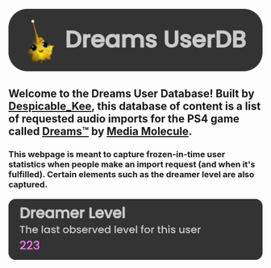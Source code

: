 ![DreamsUserDB Icon](/assets/images/content/9vovibpzt.png)

## Welcome to the Dreams User Database! Built by [Despicable_Kee](https://indreams.me/Despicable_Kee), this database of content is a list of requested audio imports for the PS4 game called [Dreams™](https://store.playstation.com/?resolve=UP9000-CUSA08010_00-DREAMS0000000000) by [Media Molecule](https://mediamolecule.com/).

### This webpage is meant to capture frozen-in-time user statistics when people make an import request (and when it's fulfilled). Certain elements such as the dreamer level are also captured.

##### ![Dreamer Level](/assets/images/content/9vovxd4yd.png)
